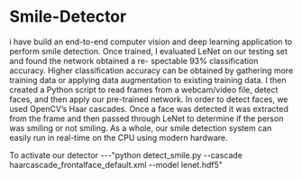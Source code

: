 # Smile-Detector

 i have build an end-to-end computer vision and deep learning application to perform smile detection.
 Once trained, I evaluated LeNet on our testing set and found the network obtained a re- spectable 93% classification accuracy. Higher classification accuracy can be obtained by gathering more training data or applying data augmentation to existing training data.
I then created a Python script to read frames from a webcam/video file, detect faces, and then apply our pre-trained network. In order to detect faces, we used OpenCV’s Haar cascades. Once a face was detected it was extracted from the frame and then passed through LeNet to determine if the person was smiling or not smiling. As a whole, our smile detection system can easily run in real-time on the CPU using modern hardware.

To activate our detector ---"python detect_smile.py --cascade haarcascade_frontalface_default.xml --model lenet.hdf5"
